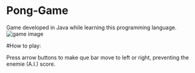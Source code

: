 # Pong-Game

Game developed in Java while learning this programming language.
![game image](https://github.com/Marcelofcdantas/Pong-Game/blob/main/imagePong.png?raw=true)

#How to play:

Press arrow buttons to make que bar move to left or right, preventing the enemie (A.I.) score.
